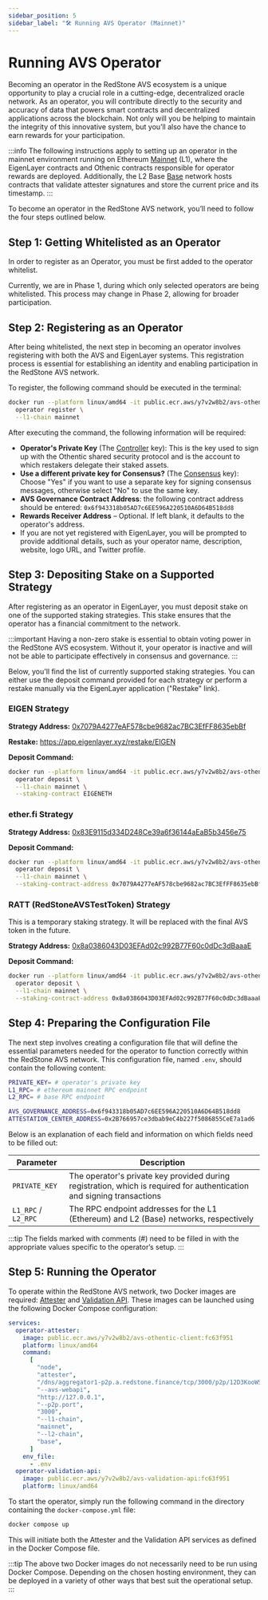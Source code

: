 ```yaml
---
sidebar_position: 5
sidebar_label: "🛠️ Running AVS Operator (Mainnet)"
---
```


# Running AVS Operator

Becoming an operator in the RedStone AVS ecosystem is a unique opportunity to play a crucial role in a cutting-edge, decentralized oracle network.
As an operator, you will contribute directly to the security and accuracy of data that powers smart contracts and decentralized applications across the blockchain.
Not only will you be helping to maintain the integrity of this innovative system, but you’ll also have the chance to earn rewards for your participation.

:::info
The following instructions apply to setting up an operator in the mainnet environment running on Ethereum [Mainnet](https://etherscan.io/) (L1), where the EigenLayer contracts
and Othenic contracts responsible for operator rewards are deployed. Additionally, the L2 Base [Base](https://basescan.org/) network hosts contracts that validate attester signatures
and store the current price and its timestamp.
:::

To become an operator in the RedStone AVS network, you’ll need to follow the four steps outlined below.

## Step 1: Getting Whitelisted as an Operator

In order to register as an Operator, you must be first added to the operator whitelist.

Currently, we are in Phase 1, during which only selected operators are being whitelisted. This process may change in Phase 2, allowing for broader participation.

## Step 2: Registering as an Operator

After being whitelisted, the next step in becoming an operator involves registering with both the AVS and EigenLayer systems.
This registration process is essential for establishing an identity and enabling participation in the RedStone AVS network.

To register, the following command should be executed in the terminal:

```bash
docker run --platform linux/amd64 -it public.ecr.aws/y7v2w8b2/avs-othentic-client:fc63f951 \
  operator register \
  --l1-chain mainnet
```

After executing the command, the following information will be required:

- **Operator's Private Key** (The [Controller](https://docs.othentic.xyz/main/avs-framework/othentic-cli/operator-registration#controller-key-and-consensus-key) key): This is the key used to sign up with the Othentic shared security protocol and is the account to which restakers delegate their staked assets.
- **Use a different private key for Consensus?** (The [Consensus](https://docs.othentic.xyz/main/avs-framework/othentic-cli/operator-registration#controller-key-and-consensus-key) key): Choose "Yes" if you want to use a separate key for signing consensus messages, otherwise select "No" to use the same key.
- **AVS Governance Contract Address**: the following contract address should be entered: `0x6f943318b05AD7c6EE596A220510A6D64B518dd8`
- **Rewards Receiver Address** – Optional. If left blank, it defaults to the operator's address.
- If you are not yet registered with EigenLayer, you will be prompted to provide additional details, such as your operator name, description, website, logo URL, and Twitter profile.

## Step 3: Depositing Stake on a Supported Strategy

After registering as an operator in EigenLayer, you must deposit stake on one of the supported staking strategies.
This stake ensures that the operator has a financial commitment to the network.

:::important
Having a non-zero stake is essential to obtain voting power in the RedStone AVS ecosystem. Without it, your operator is inactive and will not be able to participate effectively in consensus and governance.
:::

Below, you'll find the list of currently supported staking strategies.
You can either use the deposit command provided for each strategy or perform a restake manually via the EigenLayer application ("Restake" link).

### EIGEN Strategy

**Strategy Address:** [0x7079A4277eAF578cbe9682ac7BC3EfFF8635ebBf](https://etherscan.io/address/0x7079A4277eAF578cbe9682ac7BC3EfFF8635ebBf)

**Restake:** https://app.eigenlayer.xyz/restake/EIGEN

**Deposit Command:**

```bash
docker run --platform linux/amd64 -it public.ecr.aws/y7v2w8b2/avs-othentic-client:fc63f951 \
  operator deposit \
  --l1-chain mainnet \
  --staking-contract EIGENETH
```

### ether.fi Strategy

**Strategy Address:** [0x83E9115d334D248Ce39a6f36144aEaB5b3456e75](https://etherscan.io/address/0x83E9115d334D248Ce39a6f36144aEaB5b3456e75)

**Deposit Command:**

```bash
docker run --platform linux/amd64 -it public.ecr.aws/y7v2w8b2/avs-othentic-client:fc63f951 \
  operator deposit \
  --l1-chain mainnet \
  --staking-contract-address 0x7079A4277eAF578cbe9682ac7BC3EfFF8635ebBf
```

### RATT (RedStoneAVSTestToken) Strategy

This is a temporary staking strategy. It will be replaced with the final AVS token in the future.

**Strategy Address:** [0x8a0386043D03EFAd02c992B77F60c0dDc3dBaaaE](https://etherscan.io/address/0x8a0386043D03EFAd02c992B77F60c0dDc3dBaaaE)

**Deposit Command:**

```bash
docker run --platform linux/amd64 -it public.ecr.aws/y7v2w8b2/avs-othentic-client:fc63f951 \
  operator deposit \
  --l1-chain mainnet \
  --staking-contract-address 0x8a0386043D03EFAd02c992B77F60c0dDc3dBaaaE
```

## Step 4: Preparing the Configuration File

The next step involves creating a configuration file that will define the essential parameters needed for the operator to function correctly within the RedStone AVS network.
This configuration file, named `.env`, should contain the following content:

```bash
PRIVATE_KEY= # operator's private key
L1_RPC= # ethereum mainnet RPC endpoint
L2_RPC= # base RPC endpoint

AVS_GOVERNANCE_ADDRESS=0x6f943318b05AD7c6EE596A220510A6D64B518dd8
ATTESTATION_CENTER_ADDRESS=0x2B766957ce3dbab9eC4b227f5086855CeE7a1ad6
```

Below is an explanation of each field and information on which fields need to be filled out:

| Parameter           | Description                                                                                                            |
| ------------------- | ---------------------------------------------------------------------------------------------------------------------- |
| `PRIVATE_KEY`       | The operator's private key provided during registration, which is required for authentication and signing transactions |
| `L1_RPC` / `L2_RPC` | The RPC endpoint addresses for the L1 (Ethereum) and L2 (Base) networks, respectively                                  |

:::tip
The fields marked with comments (#) need to be filled in with the appropriate values specific to the operator’s setup.
:::

## Step 5: Running the Operator

To operate within the RedStone AVS network, two Docker images are required: [Attester](/docs/avs/service-components#attester) and [Validation API](/docs/avs/service-components#validation-api).
These images can be launched using the following Docker Compose configuration:

```yaml
services:
  operator-attester:
    image: public.ecr.aws/y7v2w8b2/avs-othentic-client:fc63f951
    platform: linux/amd64
    command:
      [
        "node",
        "attester",
        "/dns/aggregator1-p2p.a.redstone.finance/tcp/3000/p2p/12D3KooWSBMPURmCU5B8nuXkUw1Tq26FuvDg5LsEcs4WX8dqAxWJ",
        "--avs-webapi",
        "http://127.0.0.1",
        "--p2p.port",
        "3000",
        "--l1-chain",
        "mainnet",
        "--l2-chain",
        "base",
      ]
    env_file:
      - .env
  operator-validation-api:
    image: public.ecr.aws/y7v2w8b2/avs-validation-api:fc63f951
    platform: linux/amd64
```

To start the operator, simply run the following command in the directory containing the `docker-compose.yml` file:

```sh
docker compose up
```

This will initiate both the Attester and the Validation API services as defined in the Docker Compose file.

:::tip
The above two Docker images do not necessarily need to be run using Docker Compose.
Depending on the chosen hosting environment, they can be deployed in a variety of other ways that best suit the operational setup.
:::
